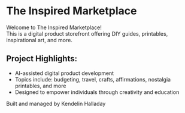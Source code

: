 # The Inspired Marketplace

Welcome to The Inspired Marketplace!  
This is a digital product storefront offering DIY guides, printables, inspirational art, and more.

## Project Highlights:
- AI-assisted digital product development
- Topics include: budgeting, travel, crafts, affirmations, nostalgia printables, and more
- Designed to empower individuals through creativity and education

Built and managed by Kendelin Halladay  
